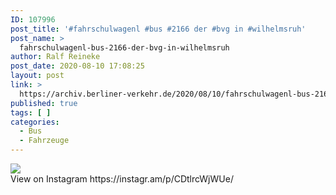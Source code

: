 ```yaml
---
ID: 107996
post_title: '#fahrschulwagenl #bus #2166 der #bvg in #wilhelmsruh'
post_name: >
  fahrschulwagenl-bus-2166-der-bvg-in-wilhelmsruh
author: Ralf Reineke
post_date: 2020-08-10 17:08:25
layout: post
link: >
  https://archiv.berliner-verkehr.de/2020/08/10/fahrschulwagenl-bus-2166-der-bvg-in-wilhelmsruh/
published: true
tags: [ ]
categories:
  - Bus
  - Fahrzeuge
---
```

<div><img src='https://scontent-iad3-1.cdninstagram.com/v/t51.29350-15/117197882_128911388895047_3055835569996126942_n.jpg?_nc_cat=109&_nc_sid=8ae9d6&_nc_ohc=-aTmpylInMcAX_M2tP7&_nc_ht=scontent-iad3-1.cdninstagram.com&oh=aa83a7b7b52d9466a44b473d2a621545&oe=5F56CB11' style='max-width:600px;' /><br/><div>View on Instagram https://instagr.am/p/CDtlrcWjWUe/</div></div>
